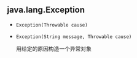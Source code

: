 ## java.lang.Exception

* `Exception(Throwable cause)`

* `Exception(String message, Throwable cause)`

  用给定的原因构造一个异常对象